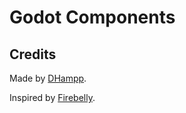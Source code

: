 # Godot Components

## Credits
Made by [DHampp](https://github.com/DHampp).

Inspired by [Firebelly](https://www.youtube.com/@FirebelleyGames).
